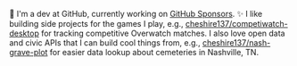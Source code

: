 :wave: I'm a dev at GitHub, currently working on [GitHub Sponsors](https://github.com/sponsors). :sparkles: I like building side projects for the games I play, e.g., [cheshire137/competiwatch-desktop](https://github.com/cheshire137/competiwatch-desktop) for tracking competitive Overwatch matches. I also love open data and civic APIs that I can build cool things from, e.g., [cheshire137/nash-grave-plot](https://github.com/cheshire137/nash-grave-plot) for easier data lookup about cemeteries in Nashville, TN.
